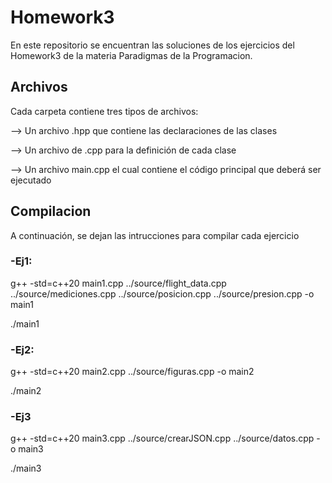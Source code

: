 # Homework3

En este repositorio se encuentran las soluciones de los ejercicios del Homework3 de la materia Paradigmas de la Programacion.

## Archivos

Cada carpeta contiene tres tipos de archivos:

--> Un archivo .hpp que contiene las declaraciones de las clases

--> Un archivo de .cpp para la definición de cada clase

--> Un archivo main.cpp el cual contiene el código principal que deberá ser ejecutado


## Compilacion

A continuación, se dejan las intrucciones para compilar cada ejercicio

### -Ej1:

g++ -std=c++20 main1.cpp ../source/flight_data.cpp ../source/mediciones.cpp ../source/posicion.cpp ../source/presion.cpp -o main1

./main1

### -Ej2:

g++ -std=c++20 main2.cpp ../source/figuras.cpp -o main2

./main2

### -Ej3

g++ -std=c++20 main3.cpp ../source/crearJSON.cpp ../source/datos.cpp -o main3

./main3
